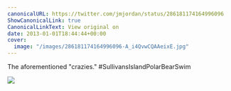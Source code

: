 ```yaml
---
canonicalURL: https://twitter.com/jmjordan/status/286181174164996096
ShowCanonicalLink: true
CanonicalLinkText: View original on
date: 2013-01-01T18:44:44+00:00
cover:
  image: "/images/286181174164996096-A_i4QvwCQAAeixE.jpg"
---
```

The aforementioned "crazies." #SullivansIslandPolarBearSwim

![](/images/286181174164996096-A_i4QvwCQAAeixE.jpg)